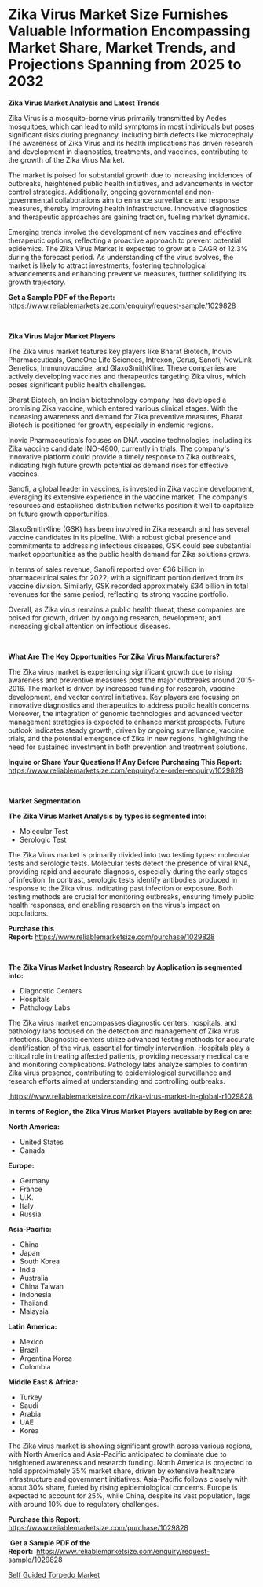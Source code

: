 <p><h1>Zika Virus Market Size Furnishes Valuable Information Encompassing Market Share, Market Trends, and Projections Spanning from 2025 to 2032</h1></p><p><strong>Zika Virus Market Analysis and Latest Trends</strong></p>
<p><p>Zika Virus is a mosquito-borne virus primarily transmitted by Aedes mosquitoes, which can lead to mild symptoms in most individuals but poses significant risks during pregnancy, including birth defects like microcephaly. The awareness of Zika Virus and its health implications has driven research and development in diagnostics, treatments, and vaccines, contributing to the growth of the Zika Virus Market.</p><p>The market is poised for substantial growth due to increasing incidences of outbreaks, heightened public health initiatives, and advancements in vector control strategies. Additionally, ongoing governmental and non-governmental collaborations aim to enhance surveillance and response measures, thereby improving health infrastructure. Innovative diagnostics and therapeutic approaches are gaining traction, fueling market dynamics.</p><p>Emerging trends involve the development of new vaccines and effective therapeutic options, reflecting a proactive approach to prevent potential epidemics. The Zika Virus Market is expected to grow at a CAGR of 12.3% during the forecast period. As understanding of the virus evolves, the market is likely to attract investments, fostering technological advancements and enhancing preventive measures, further solidifying its growth trajectory.</p></p>
<p><strong>Get a Sample PDF of the Report:&nbsp;</strong> <a href="https://www.reliablemarketsize.com/enquiry/request-sample/1029828?utm_campaign=2747&utm_medium=2&utm_source=Github&utm_content=ia&utm_term=21032025&utm_id=zika-virus">https://www.reliablemarketsize.com/enquiry/request-sample/1029828</a></p>
<p>&nbsp;</p>
<p><strong>Zika Virus Major Market Players</strong></p>
<p><p>The Zika virus market features key players like Bharat Biotech, Inovio Pharmaceuticals, GeneOne Life Sciences, Intrexon, Cerus, Sanofi, NewLink Genetics, Immunovaccine, and GlaxoSmithKline. These companies are actively developing vaccines and therapeutics targeting Zika virus, which poses significant public health challenges.</p><p>Bharat Biotech, an Indian biotechnology company, has developed a promising Zika vaccine, which entered various clinical stages. With the increasing awareness and demand for Zika preventive measures, Bharat Biotech is positioned for growth, especially in endemic regions.</p><p>Inovio Pharmaceuticals focuses on DNA vaccine technologies, including its Zika vaccine candidate INO-4800, currently in trials. The company's innovative platform could provide a timely response to Zika outbreaks, indicating high future growth potential as demand rises for effective vaccines.</p><p>Sanofi, a global leader in vaccines, is invested in Zika vaccine development, leveraging its extensive experience in the vaccine market. The company’s resources and established distribution networks position it well to capitalize on future growth opportunities.</p><p>GlaxoSmithKline (GSK) has been involved in Zika research and has several vaccine candidates in its pipeline. With a robust global presence and commitments to addressing infectious diseases, GSK could see substantial market opportunities as the public health demand for Zika solutions grows.</p><p>In terms of sales revenue, Sanofi reported over €36 billion in pharmaceutical sales for 2022, with a significant portion derived from its vaccine division. Similarly, GSK recorded approximately £34 billion in total revenues for the same period, reflecting its strong vaccine portfolio.</p><p>Overall, as Zika virus remains a public health threat, these companies are poised for growth, driven by ongoing research, development, and increasing global attention on infectious diseases.</p></p>
<p>&nbsp;</p>
<p><strong>What Are The Key Opportunities For Zika Virus Manufacturers?</strong></p>
<p><p>The Zika virus market is experiencing significant growth due to rising awareness and preventive measures post the major outbreaks around 2015-2016. The market is driven by increased funding for research, vaccine development, and vector control initiatives. Key players are focusing on innovative diagnostics and therapeutics to address public health concerns. Moreover, the integration of genomic technologies and advanced vector management strategies is expected to enhance market prospects. Future outlook indicates steady growth, driven by ongoing surveillance, vaccine trials, and the potential emergence of Zika in new regions, highlighting the need for sustained investment in both prevention and treatment solutions.</p></p>
<p><strong>Inquire or Share Your Questions If Any Before Purchasing This Report:</strong> <a href="https://www.reliablemarketsize.com/enquiry/pre-order-enquiry/1029828?utm_campaign=2747&utm_medium=2&utm_source=Github&utm_content=ia&utm_term=21032025&utm_id=zika-virus">https://www.reliablemarketsize.com/enquiry/pre-order-enquiry/1029828</a></p>
<p>&nbsp;</p>
<p><strong>Market Segmentation</strong></p>
<p><strong>The Zika Virus Market Analysis by types is segmented into:</strong></p>
<p><ul><li>Molecular Test</li><li>Serologic Test</li></ul></p>
<p><p>The Zika Virus market is primarily divided into two testing types: molecular tests and serologic tests. Molecular tests detect the presence of viral RNA, providing rapid and accurate diagnosis, especially during the early stages of infection. In contrast, serologic tests identify antibodies produced in response to the Zika virus, indicating past infection or exposure. Both testing methods are crucial for monitoring outbreaks, ensuring timely public health responses, and enabling research on the virus's impact on populations.</p></p>
<p><strong>Purchase this Report:&nbsp;</strong><a href="https://www.reliablemarketsize.com/purchase/1029828?utm_campaign=2747&utm_medium=2&utm_source=Github&utm_content=ia&utm_term=21032025&utm_id=zika-virus">https://www.reliablemarketsize.com/purchase/1029828</a></p>
<p>&nbsp;</p>
<p><strong>The Zika Virus Market Industry Research by Application is segmented into:</strong></p>
<p><ul><li>Diagnostic Centers</li><li>Hospitals</li><li>Pathology Labs</li></ul></p>
<p><p>The Zika virus market encompasses diagnostic centers, hospitals, and pathology labs focused on the detection and management of Zika virus infections. Diagnostic centers utilize advanced testing methods for accurate identification of the virus, essential for timely intervention. Hospitals play a critical role in treating affected patients, providing necessary medical care and monitoring complications. Pathology labs analyze samples to confirm Zika virus presence, contributing to epidemiological surveillance and research efforts aimed at understanding and controlling outbreaks.</p></p>
<p><a href="https://www.reliablemarketsize.com/zika-virus-market-in-global-r1029828?utm_campaign=2747&utm_medium=2&utm_source=Github&utm_content=ia&utm_term=21032025&utm_id=zika-virus">&nbsp;https://www.reliablemarketsize.com/zika-virus-market-in-global-r1029828</a></p>
<p><strong>In terms of Region, the Zika Virus Market Players available by Region are:</strong></p>
<p>
    <p> <strong> North America: </strong>
        <ul>
            <li>United States</li>
            <li>Canada</li>
        </ul>
        </p> 
    <p> <strong> Europe: </strong>
        <ul>
            <li>Germany</li>
            <li>France</li>
            <li>U.K.</li>
            <li>Italy</li>
            <li>Russia</li>
        </ul>
        </p> 
    <p> <strong> Asia-Pacific: </strong>
        <ul>
            <li>China</li>
            <li>Japan</li>
            <li>South Korea</li>
            <li>India</li>
            <li>Australia</li>
            <li>China Taiwan</li>
            <li>Indonesia</li>
            <li>Thailand</li>
            <li>Malaysia</li>
        </ul>
        </p> 
    <p> <strong> Latin America: </strong>
        <ul>
            <li>Mexico</li>
            <li>Brazil</li>
            <li>Argentina Korea</li>
            <li>Colombia</li>
        </ul>
        </p> 
    <p> <strong> Middle East & Africa: </strong>
        <ul>
            <li>Turkey</li>
            <li>Saudi</li>
            <li>Arabia</li>
            <li>UAE</li>
            <li>Korea</li>
        </ul>
    </p>
    </p>
<p><p>The Zika virus market is showing significant growth across various regions, with North America and Asia-Pacific anticipated to dominate due to heightened awareness and research funding. North America is projected to hold approximately 35% market share, driven by extensive healthcare infrastructure and government initiatives. Asia-Pacific follows closely with about 30% share, fueled by rising epidemiological concerns. Europe is expected to account for 25%, while China, despite its vast population, lags with around 10% due to regulatory challenges.</p></p>
<p><strong>Purchase this Report: </strong><a href="https://www.reliablemarketsize.com/purchase/1029828?utm_campaign=2747&utm_medium=2&utm_source=Github&utm_content=ia&utm_term=21032025&utm_id=zika-virus">https://www.reliablemarketsize.com/purchase/1029828</a></p>
<p>&nbsp;<strong>Get a Sample PDF of the Report:&nbsp;&nbsp;</strong><a href="https://www.reliablemarketsize.com/enquiry/request-sample/1029828?utm_campaign=2747&utm_medium=2&utm_source=Github&utm_content=ia&utm_term=21032025&utm_id=zika-virus">https://www.reliablemarketsize.com/enquiry/request-sample/1029828</a></p>
<p><strong></strong></p>
<p><p><a href="https://github.com/azetehhasle/Market-Research-Report-List-1/blob/main/self-guided-torpedo-market.md?utm_campaign=2747&utm_medium=2&utm_source=Github&utm_content=ia&utm_term=21032025&utm_id=zika-virus">Self Guided Torpedo Market</a></p></p>